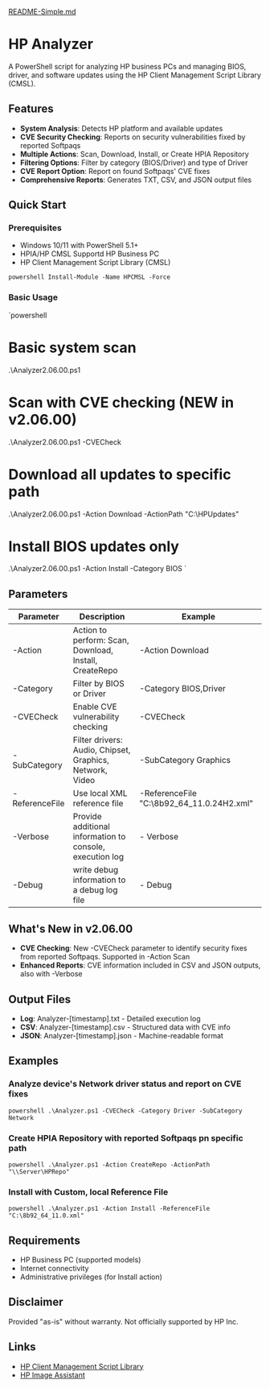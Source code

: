 [README-Simple.md](https://github.com/user-attachments/files/22144926/README-Simple.md)
# HP Analyzer

A PowerShell script for analyzing HP business PCs and managing BIOS, driver, and software updates using the HP Client Management Script Library (CMSL).

## Features

- **System Analysis**: Detects HP platform and available updates
- **CVE Security Checking**: Reports on security vulnerabilities fixed by reported Softpaqs
- **Multiple Actions**: Scan, Download, Install, or Create HPIA Repository
- **Filtering Options**: Filter by category (BIOS/Driver) and type of Driver
- **CVE Report Option**: Report on found Softpaqs' CVE fixes
- **Comprehensive Reports**: Generates TXT, CSV, and JSON output files

## Quick Start

### Prerequisites
- Windows 10/11 with PowerShell 5.1+
- HPIA/HP CMSL Supportd HP Business PC
- HP Client Management Script Library (CMSL)

`powershell
Install-Module -Name HPCMSL -Force
`

### Basic Usage

`powershell
# Basic system scan
.\Analyzer2.06.00.ps1

# Scan with CVE checking (NEW in v2.06.00)
.\Analyzer2.06.00.ps1 -CVECheck

# Download all updates to specific path
.\Analyzer2.06.00.ps1 -Action Download -ActionPath \"C:\HPUpdates\"

# Install BIOS updates only
.\Analyzer2.06.00.ps1 -Action Install -Category BIOS
`

## Parameters

| Parameter      | Description                                              | Example |
|----------------|----------------------------------------------------------|---------|
| -Action        | Action to perform: Scan, Download, Install, CreateRepo   | -Action Download |
| -Category      | Filter by BIOS or Driver                                 | -Category BIOS,Driver |
| -CVECheck      | Enable CVE vulnerability checking                        | -CVECheck |
| -SubCategory   | Filter drivers: Audio, Chipset, Graphics, Network, Video | -SubCategory Graphics |
| -ReferenceFile | Use local XML reference file                             | -ReferenceFile "C:\8b92_64_11.0.24H2.xml" |
| -Verbose       | Provide additional information to console, execution log | - Verbose
| -Debug         | write debug information to a debug log file              | - Debug

## What's New in v2.06.00

-  **CVE Checking**: New -CVECheck parameter to identify security fixes from reported Softpaqs. Supported in -Action Scan
-  **Enhanced Reports**: CVE information included in CSV and JSON outputs, also with -Verbose

## Output Files

- **Log**: Analyzer-[timestamp].txt - Detailed execution log
- **CSV**: Analyzer-[timestamp].csv - Structured data with CVE info
- **JSON**: Analyzer-[timestamp].json - Machine-readable format

## Examples

### Analyze device's Network driver status and report on CVE fixes
`powershell
.\Analyzer.ps1 -CVECheck -Category Driver -SubCategory Network
`

### Create HPIA Repository with reported Softpaqs pn specific path
`powershell
.\Analyzer.ps1 -Action CreateRepo -ActionPath "\\Server\HPRepo"
`

### Install with Custom, local Reference File
`powershell
.\Analyzer.ps1 -Action Install -ReferenceFile "C:\8b92_64_11.0.xml"
`

## Requirements

- HP Business PC (supported models)
- Internet connectivity
- Administrative privileges (for Install action)

## Disclaimer

Provided \"as-is\" without warranty. Not officially supported by HP Inc.

## Links

- [HP Client Management Script Library](https://developers.hp.com/hp-client-management)
- [HP Image Assistant](https://ftp.hp.com/pub/caps-softpaq/cmit/HPIA.html)
